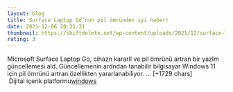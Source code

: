 ```yaml
--- 
layout: blog
title: Surface Laptop Go’nun pil ömründen iyi haber!
date: 2021-12-06 20:21:31
thumbnail: https://shiftdelete.net/wp-content/uploads/2021/12/surface-laptop-go-pil-omrunu-iyilestiren-guncelleme-aldii.jpg
rating: 3
---
```

Microsoft Surface Laptop Go, cihazn kararll ve pil ömrünü artran bir yazlm güncellemesi ald. Güncellemenin ardndan tanabilir bilgisayar Windows 11 için pil ömrünü artran özellikten yararlanabiliyor. … [+1729 chars]</br>&nbsp;Dijital içerik platformu<a href="https://www.techno-light.net/">windows</a>